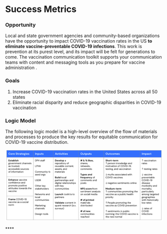 # Success Metrics

### **Opportunity**

Local and state government agencies and community-based organizations have the opportunity to impact COVID-19 vaccination rates in the US **to eliminate vaccine-preventable COVID-19 infections**. This work is prevention at its purest level, and its impact will be felt for generations to come. The vaccination communication toolkit supports your communication teams with content and messaging tools as you prepare for vaccine administration .

### Goals

1. Increase COVID-19 vaccination rates in the United States across all 50 states
2. Eliminate racial disparity and reduce geographic disparities in COVID-19 vaccination

### **Logic Model**

The following logic model is a high-level overview of the flow of materials and processes to produce the key results for equitable communication for COVID-19 vaccine distribution.

![Logic model with success metrics for a digital marketing campaign for COVID-19 vaccine distribution](../.gitbook/assets/vaccination-comms-logic-model%20%281%29.png)

\*\*\*\*

